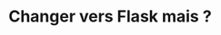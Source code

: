 ---
inProgress: false
title: "Changer vers Flask mais ?"
description: "<h2>De Django à Flask : une question de liberté</h2><br><p>Comme dit dans des articles précédants, le choix entre Django et Flask se pose souvent aux développeurs Python. Si Django propose une structure solide et prête à l'emploi, Flask offre une plus grande flexibilité.</p><br><h2>Pourquoi choisir Flask ?</h2><p>Flask, en tant que microframework, laisse une grande liberté au développeur dans la conception de son application. Il est particulièrement adapté aux projets nécessitant une haute personnalisation ou une structure légère. Sa simplicité d'apprentissage et sa communauté active en font un choix attractif pour de nombreux développeurs.</p><br><h2>Les limites de la liberté</h2><br><p>Toutefois, cette liberté a un prix. Flask ne propose pas toutes les fonctionnalités intégrées de Django, notamment une interface d'administration générée automatiquement.</p><br><h2>Des outils pour pallier les manques</h2><br><p>Heureusement (grâce à un collègue de mon stage, j'ai découvert que) l'écosystème Flask est riche en extensions. Flask-Admin, par exemple, permet de créer rapidement une interface d'administration similaire à celle de Django. Mais il en existe beaucoup d'autre (que je n'ai pas pu utiliser pour le moment)</p>"
img_alt: flask-logo
img_src: /flask.png
link: /blog/5
tags: ['Python', 'Flask', 'Flask-Admin', 'Django', 'Microframework']
---